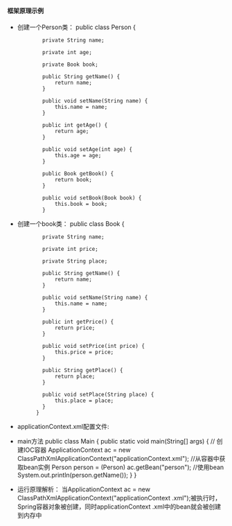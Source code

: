 #### 框架原理示例
* 创建一个Person类：
          public class Person {

              private String name;

              private int age;

              private Book book;

              public String getName() {
                  return name;
              }

              public void setName(String name) {
                  this.name = name;
              }

              public int getAge() {
                  return age;
              }

              public void setAge(int age) {
                  this.age = age;
              }

              public Book getBook() {
                  return book;
              }

              public void setBook(Book book) {
                  this.book = book;
              }
* 创建一个book类：
          public class Book {

              private String name;

              private int price;

              private String place;

              public String getName() {
                  return name;
              }

              public void setName(String name) {
                  this.name = name;
              }

              public int getPrice() {
                  return price;
              }

              public void setPrice(int price) {
                  this.price = price;
              }

              public String getPlace() {
                  return place;
              }

              public void setPlace(String place) {
                  this.place = place;
              }
            }
* applicationContext.xml配置文件:
          <?xml version="1.0" encoding="UTF-8"?>
          <beans xmlns="http://www.springframework.org/schema/beans"
              xmlns:xsi="http://www.w3.org/2001/XMLSchema-instance"
              xsi:schemaLocation="http://www.springframework.org/schema/beans http://www.springframework.org/schema/beans/spring-beans.xsd">
          <!-- bean的配置文件 -->
          <bean id="person" class="org.jingdong.bean.life.Person">
          <property name="name" value="grl"></property><property name="age" value="11"></property><property name="book" ref="book"></property></bean>
          <bean id="book" class="org.jingdong.bean.life.Book">
          <property name="name" value="think in java"></property><property name="place" value="USA"></property><property name="price" value="79"></property>
          </beans>
* main方法
                                                  public class Main {
                                                      public static void main(String[] args) {
                                                          // 创建IOC容器
                                                          ApplicationContext ac = new ClassPathXmlApplicationContext("applicationContext.xml");
                                                          //从容器中获取bean实例
                                                          Person person = (Person) ac.getBean("person");
                                                          //使用bean
                                                          System.out.println(person.getName());
                                                      }
                                                  }
                    
 * 运行原理解析：
 当ApplicationContext ac = new ClassPathXmlApplicationContext("applicationContext .xml");被执行时，Spring容器对象被创建，同时applicationContext .xml中的bean就会被创建到内存中
